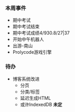 ### 本周事件
 - 期中考试
 - 期中考试结束
 - 期中考试成绩4/930.8/27|37
 - 开始中午机器人
 - 出游-南山
 - Prolycode游戏引擎
 
### 待办
 - 博客系统改进
   + 分页 
   + 分类/标签
   + 延迟生成HTML
   + 或许IndexedDB **未定**
   

